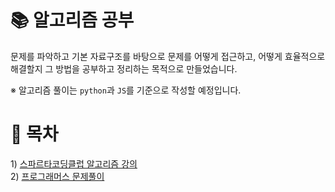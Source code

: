 # 📚  알고리즘 공부
문제를 파악하고 기본 자료구조를 바탕으로 문제를 어떻게 접근하고, 어떻게 효율적으로 해결할지 그 방법을 공부하고 정리하는 목적으로 만들었습니다. 

※ 알고리즘 풀이는 `python`과 `JS`를 기준으로 작성할 예정입니다. 

# 📖 목차
1\) [스파르타코딩클럽 알고리즘 강의](./sparta_algorithm_lecture/스파르타코딩_알고리즘강의.md)   
2\) [프로그래머스 문제풀이](./programmers/programmers.md)


